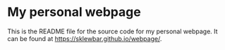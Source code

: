# My personal webpage

This is the README file for the source code for my personal webpage. It can be found at <https://sklewbar.github.io/webpage/>. 

